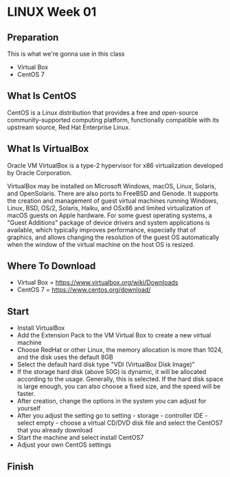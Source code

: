 # LINUX Week 01 

## Preparation

This is what we're gonna use in this class

* Virtual Box
* CentOS 7

## What Is CentOS

CentOS is a Linux distribution that provides a free and open-source community-supported computing platform, functionally compatible with its upstream source, Red Hat Enterprise Linux.

## What Is VirtualBox
Oracle VM VirtualBox is a type-2 hypervisor for x86 virtualization developed by Oracle Corporation.

VirtualBox may be installed on Microsoft Windows, macOS, Linux, Solaris, and OpenSolaris. There are also ports to FreeBSD and Genode. It supports the creation and management of guest virtual machines running Windows, Linux, BSD, OS/2, Solaris, Haiku, and OSx86 and limited virtualization of macOS guests on Apple hardware. For some guest operating systems, a "Guest Additions" package of device drivers and system applications is available, which typically improves performance, especially that of graphics, and allows changing the resolution of the guest OS automatically when the window of the virtual machine on the host OS is resized.

## Where To Download
* Virtual Box = https://www.virtualbox.org/wiki/Downloads
* CentOS 7    = https://www.centos.org/download/

## Start
* Install VirtualBox
* Add the Extension Pack to the VM Virtual Box to create a new virtual machine
* Choose RedHat or other Linux, the memory allocation is more than 1024, and the disk uses the default 8GB
* Select the default hard disk type "VDI (VirtualBox Disk Image)"
* If the storage hard disk (above 50G) is dynamic, it will be allocated according to the usage. Generally, this is selected. If the hard disk space is large enough, you can also choose a fixed size, and the speed will be faster.
* After creation, change the options in the system you can adjust for yourself
* After you adjust the setting go to setting - storage - controller IDE - select empty - choose a virtual CD/DVD disk file and select the CentOS7 that you already download
* Start the machine and select install CentOS7
* Adjust your own CentOS settings
## Finish
  
